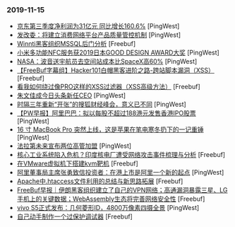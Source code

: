 ### 2019-11-15

* [京东第三季度净利润为31亿元 同比增长160.6%](https://www.pingwest.com/w/197800) [PingWest]
* [发改委：将建立消费网络平台产品质量管控机制](https://www.pingwest.com/w/197797) [PingWest]
* [Winnti黑客组织MSSQL后门分析](https://www.freebuf.com/articles/network/218648.html) [Freebuf]
* [小米多功能NFC服务获2019日本GOOD DESIGN AWARD大奖](https://www.pingwest.com/w/197792) [PingWest]
* [NASA：波音送宇航员去空间站成本比SpaceX高60%](https://www.pingwest.com/w/197790) [PingWest]
* [【FreeBuf字幕组】Hacker101白帽黑客进阶之路-跨站脚本漏洞（XSS）](https://www.freebuf.com/video/220106.html) [Freebuf]
* [看我如何绕过像PRO这样的XSS过滤器（XSS高级方法）](https://www.freebuf.com/vuls/216900.html) [Freebuf]
* [朱文佳成今日头条新任CEO](https://www.pingwest.com/w/197783) [PingWest]
* [时隔三年重新“开张”的搜狐财经峰会，意义已不同](https://www.pingwest.com/a/197725) [PingWest]
* [【PW早报】阿里巴巴：拟以每股不超过188港元发售香港IPO股票](https://www.pingwest.com/w/197755) [PingWest]
* [16 寸 MacBook Pro 突然上线，这是苹果在笔电寒冬扔下的一记重锤](https://www.pingwest.com/a/197667) [PingWest]
* [法拉第未来宣布两位高管加盟](https://www.pingwest.com/w/197780) [PingWest]
* [核心工业系统陷入危机？印度核电厂遭受网络攻击事件梳理与分析](https://www.freebuf.com/articles/system/218622.html) [Freebuf]
* [在VMware虚拟机下搭建kvm靶机](https://www.freebuf.com/articles/others-articles/219556.html) [Freebuf]
* [阿里董事局主席张勇致信投资者：在港上市是阿里一个新的起点](https://www.pingwest.com/w/197767) [PingWest]
* [Apache中.htaccess文件利用的总结与新思路拓展](https://www.freebuf.com/vuls/218495.html) [Freebuf]
* [FreeBuf早报｜伊朗黑客组织建立了自己的VPN网络；高通漏洞暴露三星、LG手机上的关键数据；WebAssembly生态将完善网络安全性](https://www.freebuf.com/news/220148.html) [Freebuf]
* [vivo S5正式发布：几何菱形ID，4800万像素四摄全景](https://www.pingwest.com/w/197765) [PingWest]
* [自己动手制作一个过保护调试器](https://www.freebuf.com/articles/system/218884.html) [Freebuf]
